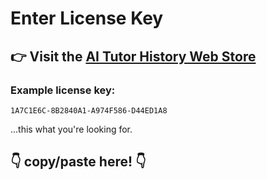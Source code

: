 # Enter License Key

## 👉 Visit the [AI Tutor History Web Store](https://store.aitutorhistory.com)

### Example license key:
```
1A7C1E6C-8B2840A1-A974F586-D44ED1A8
```
...this what you're looking for.

## 👇 copy/paste here! 👇